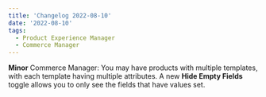 ```yaml
---
title: 'Changelog 2022-08-10'
date: '2022-08-10'
tags:
  - Product Experience Manager
  - Commerce Manager
---
```

**Minor** Commerce Manager: You may have products with multiple templates, with each template having multiple attributes. A new **Hide Empty Fields** toggle allows you to only see the fields that have values set.
